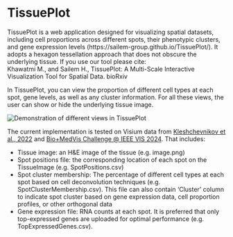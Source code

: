 <h1>TissuePlot </h1>
<p>
TissuePlot is a web application designed for visualizing spatial datasets, including cell proportions across different spots, their phenotypic clusters, and gene expression levels (https://sailem-group.github.io/TissuePlot/). It adopts a hexagon tessellation approach that does not obscure the underlying tissue. If you use our tool please cite:
<br/>
Khawatmi M., and Sailem H., TissuePlot: A Multi-Scale Interactive Visualization Tool for Spatial Data. bioRxiv
</p>

<p>
In TissuePlot, you can view the proportion of different cell types at each spot, gene levels, as well as any cluster information. For all these views, the user can show or hide the underlying tissue image.
</p>
<img src="fig1.png" alt="Demonstration of different views in TissuePlot"/>
<p>
The current implementation is tested on Visium data from <a href='https://github.com/BayraktarLab/cell2location'>Kleshchevnikov et al., 2022</a> and <a href='http://biovis.net/2024/biovisChallenges_vis/'>Bio+MedVis Challenge @ IEEE VIS 2024</a>. That includes:
</p>
<ul>
<li>	Tissue image: an H&E image of the tissue (e.g. image.png)</li>
<li>	Spot positions file: the corresponding location of each spot on the TissueImage (e.g. SpotPositions.csv)</li>
<li>	Spot cluster membership: The percentage of different cell types at each spot based on cell deconvolution techniques (e.g. SpotClusterMembership.csv). This file can also contain ‘Cluster’ column to indicate spot cluster based on gene expression data, cell proportion profiles, or other orthogonal data</li>
<li>	Gene expression file: RNA counts at each spot. It is preferred that only top-expressed genes are uploaded for optimal performance (e.g. TopExpressedGenes.csv).</li>
</ul>  
